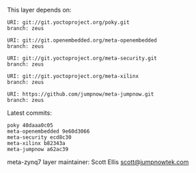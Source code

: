 This layer depends on:

    URI: git://git.yoctoproject.org/poky.git
    branch: zeus

    URI: git://git.openembedded.org/meta-openembedded
    branch: zeus

    URI: git://git.yoctoproject.org/meta-security.git
    branch: zeus

    URI: git://git.yoctoproject.org/meta-xilinx
    branch: zeus 

    URI: https://github.com/jumpnow/meta-jumpnow.git
    branch: zeus

Latest commits:

    poky 40daaa0c05
    meta-openembedded 9e60d3066
    meta-security ecd8c30
    meta-xilinx b82343a
    meta-jumpnow a62ac39

meta-zynq7 layer maintainer: Scott Ellis <scott@jumpnowtek.com>
